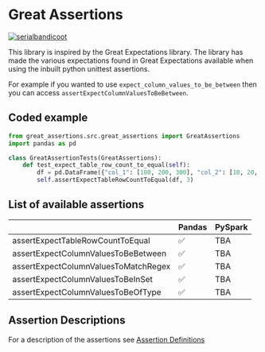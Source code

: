 # Great Assertions

[![serialbandicoot](https://circleci.com/gh/serialbandicoot/great-assertions.svg?style=svg)](<LINK>)

This library is inspired by the Great Expectations library. The library has made the various expectations found in Great Expectations available when using the inbuilt python unittest assertions.

For example if you wanted to use `expect_column_values_to_be_between` then you can access `assertExpectColumnValuesToBeBetween`.

## Coded example
```python
from great_assertions.src.great_assertions import GreatAssertions
import pandas as pd

class GreatAssertionTests(GreatAssertions):
    def test_expect_table_row_count_to_equal(self):
        df = pd.DataFrame({"col_1": [100, 200, 300], "col_2": [10, 20, 30]})
        self.assertExpectTableRowCountToEqual(df, 3)
```

## List of available assertions

|   | Pandas | PySpark |
| ------------- | ------------- | ------------- |
| assertExpectTableRowCountToEqual  | :white_check_mark: | TBA |
| assertExpectColumnValuesToBeBetween  | :white_check_mark: | TBA |
| assertExpectColumnValuesToMatchRegex  | :white_check_mark: | TBA |
| assertExpectColumnValuesToBeInSet  | :white_check_mark: | TBA |
| assertExpectColumnValuesToBeOfType  | :white_check_mark: | TBA |

## Assertion Descriptions

For a description of the assertions see [Assertion Definitions](ASSERTION_DEFINITIONS.md)